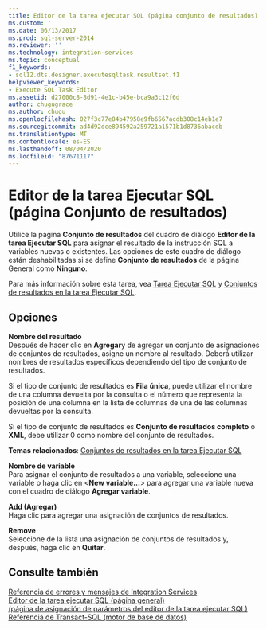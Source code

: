 ```yaml
---
title: Editor de la tarea ejecutar SQL (página conjunto de resultados) | Microsoft Docs
ms.custom: ''
ms.date: 06/13/2017
ms.prod: sql-server-2014
ms.reviewer: ''
ms.technology: integration-services
ms.topic: conceptual
f1_keywords:
- sql12.dts.designer.executesqltask.resultset.f1
helpviewer_keywords:
- Execute SQL Task Editor
ms.assetid: d27000c8-8d91-4e1c-b45e-bca9a3c12f6d
author: chugugrace
ms.author: chugu
ms.openlocfilehash: 027f3c77e84b47958e9fb6567acdb308c14eb1e7
ms.sourcegitcommit: ad4d92dce894592a259721a1571b1d8736abacdb
ms.translationtype: MT
ms.contentlocale: es-ES
ms.lasthandoff: 08/04/2020
ms.locfileid: "87671117"
---
```

# <a name="execute-sql-task-editor-result-set-page"></a>Editor de la tarea Ejecutar SQL (página Conjunto de resultados)
  Utilice la página **Conjunto de resultados** del cuadro de diálogo **Editor de la tarea Ejecutar SQL** para asignar el resultado de la instrucción SQL a variables nuevas o existentes. Las opciones de este cuadro de diálogo están deshabilitadas si se define **Conjunto de resultados** de la página General como **Ninguno**.  
  
 Para más información sobre esta tarea, vea [Tarea Ejecutar SQL](control-flow/execute-sql-task.md) y [Conjuntos de resultados en la tarea Ejecutar SQL](../../2014/integration-services/result-sets-in-the-execute-sql-task.md).  
  
## <a name="options"></a>Opciones  
 **Nombre del resultado**  
 Después de hacer clic en **Agregar**y de agregar un conjunto de asignaciones de conjuntos de resultados, asigne un nombre al resultado. Deberá utilizar nombres de resultados específicos dependiendo del tipo de conjunto de resultados.  
  
 Si el tipo de conjunto de resultados es **Fila única**, puede utilizar el nombre de una columna devuelta por la consulta o el número que representa la posición de una columna en la lista de columnas de una de las columnas devueltas por la consulta.  
  
 Si el tipo de conjunto de resultados es **Conjunto de resultados completo** o **XML**, debe utilizar 0 como nombre del conjunto de resultados.  
  
 **Temas relacionados**: [Conjuntos de resultados en la tarea Ejecutar SQL](../../2014/integration-services/result-sets-in-the-execute-sql-task.md)  
  
 **Nombre de variable**  
 Para asignar el conjunto de resultados a una variable, seleccione una variable o haga clic en \<**New variable...**> para agregar una variable nueva con el cuadro de diálogo **Agregar variable**.  
  
 **Add (Agregar)**  
 Haga clic para agregar una asignación de conjuntos de resultados.  
  
 **Remove**  
 Seleccione de la lista una asignación de conjuntos de resultados y, después, haga clic en **Quitar**.  
  
## <a name="see-also"></a>Consulte también  
 [Referencia de errores y mensajes de Integration Services](../../2014/integration-services/integration-services-error-and-message-reference.md)   
 [Editor de la tarea ejecutar SQL &#40;página general&#41;](general-page-of-integration-services-designers-options.md)   
 [&#40;página de asignación de parámetros del editor de la tarea ejecutar SQL&#41;](../../2014/integration-services/execute-sql-task-editor-parameter-mapping-page.md)   
 [Referencia de Transact-SQL &#40;motor de base de datos&#41;](/sql/t-sql/language-reference)  
  
  
